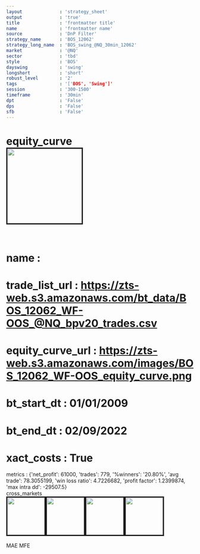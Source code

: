 ```yaml
---
layout              : 'strategy_sheet'
output              : 'true'
title               : 'frontmatter title'
name                : 'frontmatter name'
source              : 'DnP Filter'
strategy_name       : 'BOS_12062'
strategy_long_name  : 'BOS_swing_@NQ_30min_12062'
market              : '@NQ'
sector              : 'tbd'
style               : 'BOS'
dayswing            : 'swing'
longshort           : 'short'
robust_level        : '2'
tags                : '['BOS', 'Swing']'
session             : '300-1500'
timeframe           : '30min'
dpt                 : 'False'
dps                 : 'False'
sfb                 : 'False'
---
```

equity_curve<br>
<img src='https://zts-web.s3.amazonaws.com/images/BOS_12062_WF-OOS_equity_curve.png' alt='' border=3 height=200><br><br>
================
name                : <br>
================
trade_list_url      : https://zts-web.s3.amazonaws.com/bt_data/BOS_12062_WF-OOS_@NQ_bpv20_trades.csv<br>
================
equity_curve_url    : https://zts-web.s3.amazonaws.com/images/BOS_12062_WF-OOS_equity_curve.png<br>
================
bt_start_dt         : 01/01/2009<br>
================
bt_end_dt           : 02/09/2022<br>
================
xact_costs          : True<br>
================
metrics             : {'net_profit': 61000, 'trades': 779, '%winners': '20.80%', 'avg trade': 78.3055199, 'win loss ratio': 4.7226682, 'profit factor': 1.2399874, 'max intra dd': -29507.5}<br>
cross_markets<br>
<img src='https://zts-web.s3.amazonaws.com/images/BOS_12062_GrpStress_@ES_equity_curve.png' alt='' border=3 height=100><img src='https://zts-web.s3.amazonaws.com/images/BOS_12062_GrpStress_@RTY_equity_curve.png' alt='' border=3 height=100><img src='https://zts-web.s3.amazonaws.com/images/BOS_12062_GrpStress_@EMD_equity_curve.png' alt='' border=3 height=100><img src='https://zts-web.s3.amazonaws.com/images/BOS_12062_GrpStress_@YM_equity_curve.png' alt='' border=3 height=100><br><br>
MAE
MFE
